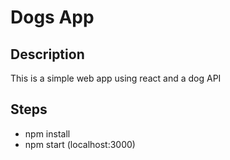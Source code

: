 # Dogs App

## Description

This is a simple web app using react and a dog API

## Steps

- npm install
- npm start (localhost:3000)
